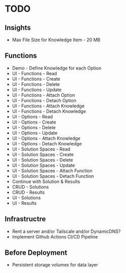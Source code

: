 # TODO

## Insights
- Max File Size for Knowledge Item - 20 MB

## Functions
- Demo - Define Knowledge for each Option
- UI - Functions - Read
- UI - Functions - Create
- UI - Functions - Delete
- UI - Functions - Update
- UI - Functions - Attach Option
- UI - Functions - Detach Option
- UI - Functions - Attach Knowledge
- UI - Functions - Detach Knowledge
- UI - Options - Read
- UI - Options - Create
- UI - Options - Delete
- UI - Options - Update
- UI - Options - Attach Knowledge
- UI - Options - Detach Knowledge
- UI - Solution Spaces - Read
- UI - Solution Spaces - Create
- UI - Solution Spaces - Delete
- UI - Solution Spaces - Update
- UI - Solution Spaces - Attach Function
- UI - Solution Spaces - Detach Function
- Continue with Solution & Results
- CRUD - Solutions
- CRUD - Results
- UI - Solutions
- UI - Results

## Infrastructre
- Rent a server and/or Tailscale and/or DynamicDNS?
- Implement Github Actions CI/CD Pipeline

## Before Deployment
- Persistent storage volumes for data layer